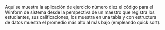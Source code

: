 Aquí se muestra la aplicación de ejercicio número diez el código para el Winform de sistema desde la perspectiva de un maestro que registra los estudiantes, sus calificaciones, los muestra en una tabla y con estructura de datos muestra el promedio más alto al más bajo (empleando quick sort).
